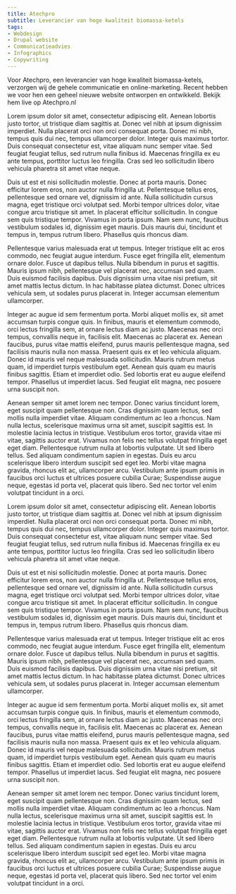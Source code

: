 ```yaml
---
title: Atechpro
subtitle: Leverancier van hoge kwaliteit biomassa-ketels
tags:
- Webdesign
- Drupal website
- Communicatieadvies
- Infographics
- Copywriting
---
```


Voor Atechpro, een leverancier van hoge kwaliteit biomassa-ketels, verzorgen wij de gehele communicatie en online-marketing. Recent hebben we voor hen een geheel nieuwe website ontworpen en ontwikkeld. Bekijk hem live op Atechpro.nl

Lorem ipsum dolor sit amet, consectetur adipiscing elit. Aenean lobortis justo tortor, ut tristique diam sagittis at. Donec vel nibh at ipsum dignissim imperdiet. Nulla placerat orci non orci consequat porta. Donec mi nibh, tempus quis dui nec, tempus ullamcorper dolor. Integer quis maximus tortor. Duis consequat consectetur est, vitae aliquam nunc semper vitae. Sed feugiat feugiat tellus, sed rutrum nulla finibus id. Maecenas fringilla ex eu ante tempus, porttitor luctus leo fringilla. Cras sed leo sollicitudin libero vehicula pharetra sit amet vitae neque.

Duis ut est et nisi sollicitudin molestie. Donec at porta mauris. Donec efficitur lorem eros, non auctor nulla fringilla ut. Pellentesque tellus eros, pellentesque sed ornare vel, dignissim id ante. Nulla sollicitudin cursus magna, eget tristique orci volutpat sed. Morbi tempor ultrices dolor, vitae congue arcu tristique sit amet. In placerat efficitur sollicitudin. In congue sem quis tristique tempor. Vivamus in porta ipsum. Nam sem nunc, faucibus vestibulum sodales id, dignissim eget mauris. Duis mauris dui, tincidunt et tempus in, tempus rutrum libero. Phasellus quis rhoncus diam.

Pellentesque varius malesuada erat ut tempus. Integer tristique elit ac eros commodo, nec feugiat augue interdum. Fusce eget fringilla elit, elementum ornare dolor. Fusce ut dapibus tellus. Nulla bibendum in purus et sagittis. Mauris ipsum nibh, pellentesque vel placerat nec, accumsan sed quam. Duis euismod facilisis dapibus. Duis dignissim urna vitae nisi pretium, sit amet mattis lectus dictum. In hac habitasse platea dictumst. Donec ultrices vehicula sem, ut sodales purus placerat in. Integer accumsan elementum ullamcorper.

Integer ac augue id sem fermentum porta. Morbi aliquet mollis ex, sit amet accumsan turpis congue quis. In finibus, mauris et elementum commodo, orci lectus fringilla sem, at ornare lectus diam ac justo. Maecenas nec orci tempus, convallis neque in, facilisis elit. Maecenas ac placerat ex. Aenean faucibus, purus vitae mattis eleifend, purus mauris pellentesque magna, sed facilisis mauris nulla non massa. Praesent quis ex et leo vehicula aliquam. Donec id mauris vel neque malesuada sollicitudin. Mauris rutrum metus quam, id imperdiet turpis vestibulum eget. Aenean quis quam eu mauris finibus sagittis. Etiam et imperdiet odio. Sed lobortis erat eu augue eleifend tempor. Phasellus ut imperdiet lacus. Sed feugiat elit magna, nec posuere urna suscipit non.

Aenean semper sit amet lorem nec tempor. Donec varius tincidunt lorem, eget suscipit quam pellentesque non. Cras dignissim quam lectus, sed mollis nulla imperdiet vitae. Aliquam condimentum ac leo a rhoncus. Nam nulla lectus, scelerisque maximus urna sit amet, suscipit sagittis est. In molestie lacinia lectus in tristique. Vestibulum eros tortor, gravida vitae mi vitae, sagittis auctor erat. Vivamus non felis nec tellus volutpat fringilla eget eget diam. Pellentesque rutrum nulla at lobortis vulputate. Ut sed libero tellus. Sed aliquam condimentum sapien in egestas. Duis eu arcu scelerisque libero interdum suscipit sed eget leo. Morbi vitae magna gravida, rhoncus elit ac, ullamcorper arcu. Vestibulum ante ipsum primis in faucibus orci luctus et ultrices posuere cubilia Curae; Suspendisse augue neque, egestas id porta vel, placerat quis libero. Sed nec tortor vel enim volutpat tincidunt in a orci.

Lorem ipsum dolor sit amet, consectetur adipiscing elit. Aenean lobortis justo tortor, ut tristique diam sagittis at. Donec vel nibh at ipsum dignissim imperdiet. Nulla placerat orci non orci consequat porta. Donec mi nibh, tempus quis dui nec, tempus ullamcorper dolor. Integer quis maximus tortor. Duis consequat consectetur est, vitae aliquam nunc semper vitae. Sed feugiat feugiat tellus, sed rutrum nulla finibus id. Maecenas fringilla ex eu ante tempus, porttitor luctus leo fringilla. Cras sed leo sollicitudin libero vehicula pharetra sit amet vitae neque.

Duis ut est et nisi sollicitudin molestie. Donec at porta mauris. Donec efficitur lorem eros, non auctor nulla fringilla ut. Pellentesque tellus eros, pellentesque sed ornare vel, dignissim id ante. Nulla sollicitudin cursus magna, eget tristique orci volutpat sed. Morbi tempor ultrices dolor, vitae congue arcu tristique sit amet. In placerat efficitur sollicitudin. In congue sem quis tristique tempor. Vivamus in porta ipsum. Nam sem nunc, faucibus vestibulum sodales id, dignissim eget mauris. Duis mauris dui, tincidunt et tempus in, tempus rutrum libero. Phasellus quis rhoncus diam.

Pellentesque varius malesuada erat ut tempus. Integer tristique elit ac eros commodo, nec feugiat augue interdum. Fusce eget fringilla elit, elementum ornare dolor. Fusce ut dapibus tellus. Nulla bibendum in purus et sagittis. Mauris ipsum nibh, pellentesque vel placerat nec, accumsan sed quam. Duis euismod facilisis dapibus. Duis dignissim urna vitae nisi pretium, sit amet mattis lectus dictum. In hac habitasse platea dictumst. Donec ultrices vehicula sem, ut sodales purus placerat in. Integer accumsan elementum ullamcorper.

Integer ac augue id sem fermentum porta. Morbi aliquet mollis ex, sit amet accumsan turpis congue quis. In finibus, mauris et elementum commodo, orci lectus fringilla sem, at ornare lectus diam ac justo. Maecenas nec orci tempus, convallis neque in, facilisis elit. Maecenas ac placerat ex. Aenean faucibus, purus vitae mattis eleifend, purus mauris pellentesque magna, sed facilisis mauris nulla non massa. Praesent quis ex et leo vehicula aliquam. Donec id mauris vel neque malesuada sollicitudin. Mauris rutrum metus quam, id imperdiet turpis vestibulum eget. Aenean quis quam eu mauris finibus sagittis. Etiam et imperdiet odio. Sed lobortis erat eu augue eleifend tempor. Phasellus ut imperdiet lacus. Sed feugiat elit magna, nec posuere urna suscipit non.

Aenean semper sit amet lorem nec tempor. Donec varius tincidunt lorem, eget suscipit quam pellentesque non. Cras dignissim quam lectus, sed mollis nulla imperdiet vitae. Aliquam condimentum ac leo a rhoncus. Nam nulla lectus, scelerisque maximus urna sit amet, suscipit sagittis est. In molestie lacinia lectus in tristique. Vestibulum eros tortor, gravida vitae mi vitae, sagittis auctor erat. Vivamus non felis nec tellus volutpat fringilla eget eget diam. Pellentesque rutrum nulla at lobortis vulputate. Ut sed libero tellus. Sed aliquam condimentum sapien in egestas. Duis eu arcu scelerisque libero interdum suscipit sed eget leo. Morbi vitae magna gravida, rhoncus elit ac, ullamcorper arcu. Vestibulum ante ipsum primis in faucibus orci luctus et ultrices posuere cubilia Curae; Suspendisse augue neque, egestas id porta vel, placerat quis libero. Sed nec tortor vel enim volutpat tincidunt in a orci.
